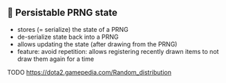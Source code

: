 ## 🎲  Persistable PRNG state

* stores (= serialize) the state of a PRNG
* de-serialize state back into a PRNG
* allows updating the state (after drawing from the PRNG)
* feature: avoid repetition: allows registering recently drawn items to not draw them again for a time


TODO https://dota2.gamepedia.com/Random_distribution
